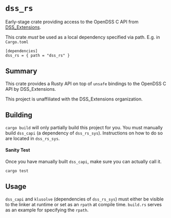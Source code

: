 # `dss_rs`

Early-stage crate providing access to the OpenDSS C API from [DSS_Extensions][DSS_EXTENSIONS].

This crate _must_ be used as a local dependency specified via path. E.g. in `Cargo.toml`

```
[dependencies]
dss_rs = { path = "dss_rs" }
```

## Summary

This crate provides a Rusty API on top of `unsafe` bindings to the OpenDSS C API by DSS_Extensions.

This project is unaffiliated with the DSS_Extensions organization.


## Building

`cargo build` will only partially build this project for you. You must manually build `dss_capi` (a  dependency of `dss_rs_sys`). Instructions on how to do so are located in `dss_rs_sys`.

#### Sanity Test

Once you have manually built `dss_capi`, make sure you can actually call it.

```
cargo test
```

## Usage

`dss_capi` and `klusolve` (dependencies of `dss_rs_sys`) must either be visible to the linker at runtime or set as an `rpath` at compile time. `build.rs` serves as an example for specifying the `rpath`.


[DSS_EXTENSIONS]:https://github.com/dss-extensions/dss_capi
